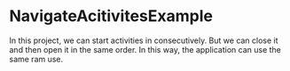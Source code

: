 # NavigateAcitivitesExample
In this project, we can start activities in consecutively. But we can close it and then open it in the same order. In this way, the application can use the same ram use.
